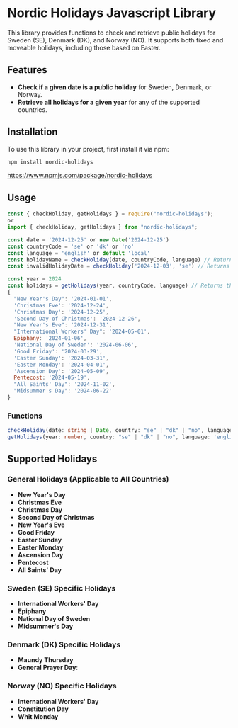 # Nordic Holidays Javascript Library

This library provides functions to check and retrieve public holidays for Sweden (SE), Denmark (DK), and Norway (NO). It supports both fixed and moveable holidays, including those based on Easter.

## Features

- **Check if a given date is a public holiday** for Sweden, Denmark, or Norway.
- **Retrieve all holidays for a given year** for any of the supported countries.

## Installation

To use this library in your project, first install it via npm:

```sh
npm install nordic-holidays
```
https://www.npmjs.com/package/nordic-holidays

## Usage
```javascript
const { checkHoliday, getHolidays } = require("nordic-holidays");
or
import { checkHoliday, getHolidays } from "nordic-holidays";

const date = '2024-12-25' or new Date('2024-12-25')
const countryCode = 'se' or 'dk' or 'no'
const language = 'english' or default 'local'
const holidayName = checkHoliday(date, countryCode, language) // Returns: "Juldagen"
const invalidHolidayDate = checkHoliday('2024-12-03', 'se') // Returns empty string: ""

const year = 2024
const holidays = getHolidays(year, countryCode, language) // Returns the following object:
{
  "New Year's Day": '2024-01-01',
  'Christmas Eve': '2024-12-24',
  'Christmas Day': '2024-12-25',
  'Second Day of Christmas': '2024-12-26',
  "New Year's Eve": '2024-12-31',
  "International Workers' Day": '2024-05-01',
  Epiphany: '2024-01-06',
  'National Day of Sweden': '2024-06-06',
  'Good Friday': '2024-03-29',
  'Easter Sunday': '2024-03-31',
  'Easter Monday': '2024-04-01',
  'Ascension Day': '2024-05-09',
  Pentecost: '2024-05-19',
  "All Saints' Day": '2024-11-02',
  "Midsummer's Day": '2024-06-22'
}
```
### Functions
```typescript
checkHoliday(date: string | Date, country: "se" | "dk" | "no", language: 'english' | 'local'): string
getHolidays(year: number, country: "se" | "dk" | "no", language: 'english' | 'local'): string[]
```

## Supported Holidays

### General Holidays (Applicable to All Countries)

- **New Year's Day**
- **Christmas Eve**
- **Christmas Day**
- **Second Day of Christmas**
- **New Year's Eve**
- **Good Friday**
- **Easter Sunday**
- **Easter Monday**
- **Ascension Day**
- **Pentecost**
- **All Saints' Day**

### Sweden (SE) Specific Holidays

- **International Workers' Day**
- **Epiphany**
- **National Day of Sweden**
- **Midsummer's Day**

### Denmark (DK) Specific Holidays

- **Maundy Thursday**
- **General Prayer Day**:

### Norway (NO) Specific Holidays

- **International Workers' Day**
- **Constitution Day**
- **Whit Monday**
